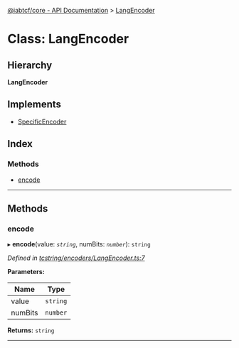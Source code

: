 [@iabtcf/core - API Documentation](../README.md) > [LangEncoder](../classes/langencoder.md)

# Class: LangEncoder

## Hierarchy

**LangEncoder**

## Implements

* [SpecificEncoder](../interfaces/specificencoder.md)

## Index

### Methods

* [encode](langencoder.md#encode)

---

## Methods

<a id="encode"></a>

###  encode

▸ **encode**(value: *`string`*, numBits: *`number`*): `string`

*Defined in [tcstring/encoders/LangEncoder.ts:7](https://github.com/chrispaterson/iabtcf-es/blob/6f277fe/modules/core/src/tcstring/encoders/LangEncoder.ts#L7)*

**Parameters:**

| Name | Type |
| ------ | ------ |
| value | `string` |
| numBits | `number` |

**Returns:** `string`

___

